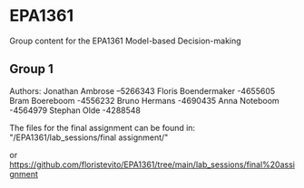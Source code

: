 # EPA1361
 Group content for the EPA1361 Model-based Decision-making

## Group 1

Authors: 
Jonathan Ambrose –5266343
Floris Boendermaker -4655605
Bram Boereboom -4556232
Bruno Hermans -4690435
Anna Noteboom -4564979
Stephan Olde -4288548


The files for the final assignment can be found in:
"/EPA1361/lab_sessions/final assignment/"

or https://github.com/floristevito/EPA1361/tree/main/lab_sessions/final%20assignment

